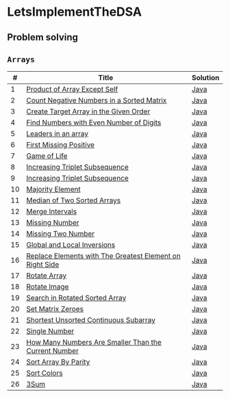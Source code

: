 # LetsImplementTheDSA

## Problem solving

## `Arrays`

| # | Title                                                                                                                                           | Solution |
|---|-------------------------------------------------------------------------------------------------------------------------------------------------| -------- |
1 | [Product of Array Except Self](https://leetcode.com/problems/product-of-array-except-self/)                                                     |   [Java](/src/main/java/com/practise/problemsolving/array/ArrayProduct.java)
2 | [Count Negative Numbers in a Sorted Matrix](https://leetcode.com/problems/count-negative-numbers-in-a-sorted-matrix/)                           |   [Java](/src/main/java/com/practise/problemsolving/array/CountNegativeNumber.java)
3 | [Create Target Array in the Given Order](https://leetcode.com/problems/create-target-array-in-the-given-order/)                                 |   [Java](/src/main/java/com/practise/problemsolving/array/CreateTargetArray.java)
4 | [Find Numbers with Even Number of Digits](https://leetcode.com/problems/find-numbers-with-even-number-of-digits/)                               |   [Java](/src/main/java/com/practise/problemsolving/array/EvenNumberOfDigits.java)
5 | [Leaders in an array](https://www.interviewbit.com/problems/leaders-in-an-array/)                                                               |   [Java](/src/main/java/com/practise/problemsolving/array/FindLeader.java)
6 | [First Missing Positive](https://leetcode.com/problems/first-missing-positive/)                                                                 |   [Java](/src/main/java/com/practise/problemsolving/array/FirstMissingPositiveInteger.java)
7 | [Game of Life](https://leetcode.com/problems/game-of-life/)                                                                                     |   [Java](/src/main/java/com/practise/problemsolving/array/GameOfLife.java)
8 | [Increasing Triplet Subsequence](https://leetcode.com/problems/increasing-triplet-subsequence/)                                                 |   [Java](/src/main/java/com/practise/problemsolving/array/IncreasingTriplet.java)
9 | [Increasing Triplet Subsequence](https://leetcode.com/problems/increasing-triplet-subsequence/)                                                 |   [Java](/src/main/java/com/practise/problemsolving/array/IncreasingTriplet.java)
10 | [Majority Element](https://leetcode.com/problems/majority-element/)                                                                             |   [Java](/src/main/java/com/practise/problemsolving/array/MajorityElement.java)
11 | [Median of Two Sorted Arrays](https://leetcode.com/problems/median-of-two-sorted-arrays/)                                                       |   [Java](/src/main/java/com/practise/problemsolving/array/MedianOfTwoSortedArray.java)
12 | [Merge Intervals](https://leetcode.com/problems/merge-intervals/)                                                                               |   [Java](/src/main/java/com/practise/problemsolving/array/MergeInterval.java)
13 | [Missing Number](https://leetcode.com/problems/missing-number/)                                                                                 |   [Java](/src/main/java/com/practise/problemsolving/array/MissingNumber.java)
14 | [Missing Two Number](https://leetcode.com/problems/missing-number/)                                                                             |   [Java](/src/main/java/com/practise/problemsolving/array/MissingTwoNumbers.java)
15 | [Global and Local Inversions](https://leetcode.com/problems/global-and-local-inversions/)                                                       |   [Java](/src/main/java/com/practise/problemsolving/array/NumberOfInversion.java)
16 | [Replace Elements with The Greatest Element on Right Side](https://leetcode.com/problems/replace-elements-with-greatest-element-on-right-side/) |   [Java](/src/main/java/com/practise/problemsolving/array/ReplaceElementWithGreatestElementWithRightSide.java)
17 | [Rotate Array](https://leetcode.com/problems/rotate-array/)                                                                                     |   [Java](/src/main/java/com/practise/problemsolving/array/RotateArrayKtimes.java)
18 | [Rotate Image](https://leetcode.com/problems/rotate-image/)                                                                                     |   [Java](/src/main/java/com/practise/problemsolving/array/RotateMatrix.java)
19 | [Search in Rotated Sorted Array](https://leetcode.com/problems/search-in-rotated-sorted-array/)                                                 |   [Java](/src/main/java/com/practise/problemsolving/array/SearchInRotatedSortedArray.java)
20 | [Set Matrix Zeroes](https://leetcode.com/problems/set-matrix-zeroes/)                                                                           |   [Java](/src/main/java/com/practise/problemsolving/array/SetMatrixZero.java)
21 | [Shortest Unsorted Continuous Subarray](https://leetcode.com/problems/shortest-unsorted-continuous-subarray/)                                   |   [Java](/src/main/java/com/practise/problemsolving/array/ShortestUnsortedContinuousSubarray.java)
22 | [Single Number](https://leetcode.com/problems/single-number/)                                                                                   |   [Java](/src/main/java/com/practise/problemsolving/array/SingleNumber.java)
23 | [How Many Numbers Are Smaller Than the Current Number](https://leetcode.com/problems/how-many-numbers-are-smaller-than-the-current-number/)     |   [Java](/src/main/java/com/practise/problemsolving/array/SmallerThanCurrentNumber.java)
24 | [Sort Array By Parity](https://leetcode.com/problems/sort-array-by-parity/)                                                                     |   [Java](/src/main/java/com/practise/problemsolving/array/SortByParity.java)
25 | [Sort Colors](https://leetcode.com/problems/sort-colors/)                                                                                       |   [Java](/src/main/java/com/practise/problemsolving/array/SortColorCode.java)
26 | [3Sum](https://leetcode.com/problems/3sum/)                                                                                                     |   [Java](/src/main/java/com/practise/problemsolving/array/ThreeSum.java)

